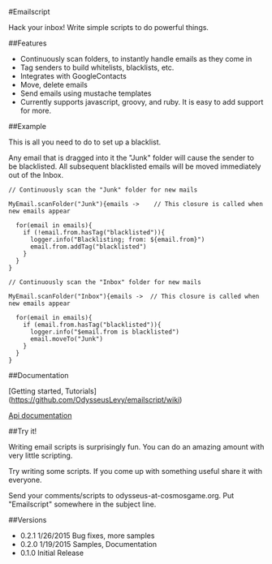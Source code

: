 #Emailscript

Hack your inbox! Write simple scripts to do powerful things.

##Features

* Continuously scan folders, to instantly handle emails as they come in
* Tag senders to build whitelists, blacklists, etc.
* Integrates with GoogleContacts
* Move, delete emails
* Send emails using mustache templates
* Currently supports javascript, groovy, and ruby. It is easy to add support for more.

##Example

This is all you need to do to set up a blacklist.

Any email that is dragged into it the "Junk" folder will
cause the sender to be blacklisted. All subsequent blacklisted emails will be moved immediately out of the Inbox.

    // Continuously scan the "Junk" folder for new mails

    MyEmail.scanFolder("Junk"){emails ->    // This closure is called when new emails appear

      for(email in emails){
        if (!email.from.hasTag("blacklisted")){
          logger.info("Blacklisting; from: ${email.from}")
          email.from.addTag("blacklisted")
        }
      }
    }

    // Continuously scan the "Inbox" folder for new mails

    MyEmail.scanFolder("Inbox"){emails ->  // This closure is called when new emails appear

      for(email in emails){
        if (email.from.hasTag("blacklisted")){
          logger.info("$email.from is blacklisted")
          email.moveTo("Junk")
        }
      }
    }

##Documentation

[Getting started, Tutorials] (https://github.com/OdysseusLevy/emailscript/wiki)

[Api documentation](http://odysseuslevy.github.io/emailscript/docs/index.html#package)

##Try it!

Writing email scripts is surprisingly fun. You can do an amazing amount with very little scripting.

Try writing some scripts. If you come up with something useful share it with everyone.

Send your comments/scripts to odysseus-at-cosmosgame.org. Put "Emailscript" somewhere in the subject line.

##Versions

* 0.2.1 1/26/2015 Bug fixes, more samples
* 0.2.0 1/19/2015 Samples, Documentation
* 0.1.0 Initial Release

